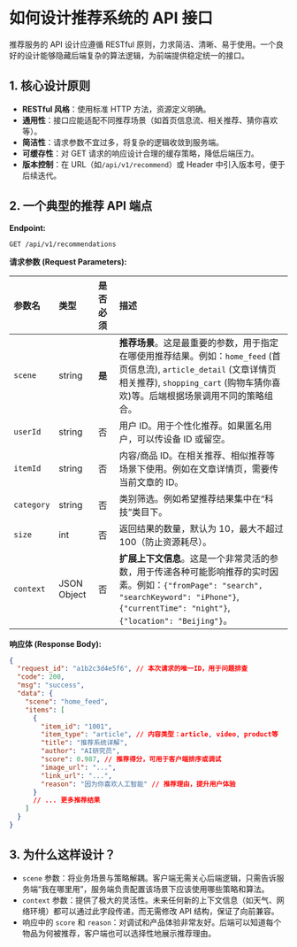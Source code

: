 # 如何设计推荐系统的 API 接口

推荐服务的 API 设计应遵循 RESTful 原则，力求简洁、清晰、易于使用。一个良好的设计能够隐藏后端复杂的算法逻辑，为前端提供稳定统一的接口。

## 1. 核心设计原则

- **RESTful 风格**：使用标准 HTTP 方法，资源定义明确。
- **通用性**：接口应能适配不同推荐场景（如首页信息流、相关推荐、猜你喜欢等）。
- **简洁性**：请求参数不宜过多，将复杂的逻辑收敛到服务端。
- **可缓存性**：对 GET 请求的响应设计合理的缓存策略，降低后端压力。
- **版本控制**：在 URL（如`/api/v1/recommend`）或 Header 中引入版本号，便于后续迭代。

## 2. 一个典型的推荐 API 端点

**Endpoint:**

```
GET /api/v1/recommendations
```

**请求参数 (Request Parameters):**

| 参数名     | 类型        | 是否必须 | 描述                                                                                                                                                                                                  |
| :--------- | :---------- | :------- | :---------------------------------------------------------------------------------------------------------------------------------------------------------------------------------------------------- |
| `scene`    | string      | **是**   | **推荐场景**。这是最重要的参数，用于指定在哪使用推荐结果。例如：`home_feed` (首页信息流), `article_detail` (文章详情页相关推荐), `shopping_cart` (购物车猜你喜欢)等。后端根据场景调用不同的策略组合。 |
| `userId`   | string      | 否       | 用户 ID。用于个性化推荐。如果匿名用户，可以传设备 ID 或留空。                                                                                                                                         |
| `itemId`   | string      | 否       | 内容/商品 ID。在相关推荐、相似推荐等场景下使用。例如在文章详情页，需要传当前文章的 ID。                                                                                                               |
| `category` | string      | 否       | 类别筛选。例如希望推荐结果集中在“科技”类目下。                                                                                                                                                        |
| `size`     | int         | 否       | 返回结果的数量，默认为 10，最大不超过 100（防止资源耗尽）。                                                                                                                                           |
| `context`  | JSON Object | 否       | **扩展上下文信息**。这是一个非常灵活的参数，用于传递各种可能影响推荐的实时因素。例如：`{"fromPage": "search", "searchKeyword": "iPhone"}`, `{"currentTime": "night"}`, `{"location": "Beijing"}`。    |

**响应体 (Response Body):**

```json
{
  "request_id": "a1b2c3d4e5f6", // 本次请求的唯一ID，用于问题排查
  "code": 200,
  "msg": "success",
  "data": {
    "scene": "home_feed",
    "items": [
      {
        "item_id": "1001",
        "item_type": "article", // 内容类型：article, video, product等
        "title": "推荐系统详解",
        "author": "AI研究员",
        "score": 0.987, // 推荐得分，可用于客户端排序或调试
        "image_url": "...",
        "link_url": "...",
        "reason": "因为你喜欢人工智能" // 推荐理由，提升用户体验
      }
      // ... 更多推荐结果
    ]
  }
}
```

## 3. 为什么这样设计？

- `scene` 参数：将业务场景与策略解耦。客户端无需关心后端逻辑，只需告诉服务端“我在哪里用”，服务端负责配置该场景下应该使用哪些策略和算法。
- `context` 参数：提供了极大的灵活性。未来任何新的上下文信息（如天气、网络环境）都可以通过此字段传递，而无需修改 API 结构，保证了向前兼容。
- 响应中的 `score` 和 `reason`：对调试和产品体验非常友好。后端可以知道每个物品为何被推荐，客户端也可以选择性地展示推荐理由。
